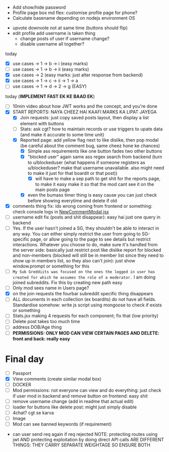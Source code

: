 - Add show/hide password
- Profile page box md flex: customise profile page for phone?
- Calculate basename depending on nodejs environment OS

<!-- - loading profile page loads "user not found" for a second -->
- upvote downvote not at same time (buttons should flip)
- edit profile add username is taken thing
  - change posts of user if username change?
  - disable username all together?

today
- [X] use cases -> 1 -> b -> i (easy marks)
- [ ] use cases -> 1 -> b -> ii (easy marks)
- [X] use cases -> 2 (easy marks: just alter response from backend)
- [X] use cases -> 1 -> c -> ii -> 1 -> a
- [ ] use cases -> 1 -> d -> 2 -> g (EASY)

today (****************IMPLEMENT FAST EK KE BAAD EK****************)
- [ ] 10min video about how JWT works and the concept, and you're done
- [X] START REPORTS: NAYA CHEEZ HAI KAAFI MARKS KA LIPAT JAYEGA
  - [X] Join requests: just copy saved posts layout, then display a list element with buttons
  - [ ] Stats: ask cgt? how to maintain records or use triggers to upate data (and make it accurate to some time unit)
  - [X] Reported page: add yellow flag next to like dislike, then pop modal (be careful about the comment bug, same cheez hone ke chances)
    - [X] Simple ass requirements like one button fades two other buttons
    - [X] "blocked user" again same ass regex search from backend (turn to u/blockeduser (what happens if someone registers as u/blockeduser? make that username unavailable. also might need to make it just for that boardit or that post))
      - [X] will have to make a sep path to get shit for the reports page, to make it easy make it so that the mod cant see it on the main posts page
    - [X] even the bumass timer thing is easy cause you can just check before showing everytime and delete if old
- [X] comments thing fix: ids wrong coming from frontend or something: check console logs in [NewCommentModal.jsx](frontend/src/components/BoarditPage/NewCommentModal.jsx)
- [ ] username edit fix (posts and shit disappear): easy hai just one query in backend
- [ ] Yes. If the user hasn't joined a SG, they shouldn't be able to interact in any way. You can either simply restrict the user from going to SG-specific page, or allow going to the page to see details but restrict interactions. Whatever you choose to do, make sure it's handled from the server side: basically just restrict post like dislike report for blocked and non-members (blocked will still be in member list since they need to show up in members list, so they also can't join): just show window.prompt or something for this
- [ ] `My Sub Greddiits was focused on the ones the logged in user has created for which he assumes the role of a moderator.` I am doing joined subreddits. Fix this by creating new path easy
- [ ] Only mod sees name in Users page?
- [X] on the join requests the fourbar subreddit specific thing disappears
- [ ] ALL documents in each collection (ex boardits) do not have all fields. Standardise somehow: write js script using mongoose to check if exists or something
- [ ] Stats.jsx making 4 requests for each component; fix that (low priority)
- [ ] Delete post takes too much time
- [ ] address DOB/Age thing
- [ ] **PERMISSIONS: ONLY MOD CAN VIEW CERTAIN PAGES AND DELETE: front and back: really easy**

# Final day
- [ ] Passport
- [X] View comments (create similar modal box)
- [ ] DOCKER
- [ ] Mod permissions: not everyone can view and do everything: just check if user mod in backend and remove button on frontend: easy shit
- [ ] remove username change (add in readme that actual edit)
- [ ] loader for buttons like delete post: might just simply disable
- [ ] 4chat? cgt se karva
- [ ] Image
- [ ] Mod can see banned keywords (if requirement)

- can user send req again if req rejected
NOTE: protecting routes using jwt AND protecting exploitation by doing direct API calls ARE DIFFERENT THINGS: THEY CARRY SEPARATE WEIGHTAGE SO ENSURE BOTH